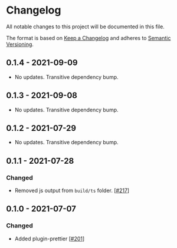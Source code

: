 # Changelog

All notable changes to this project will be documented in this file.

The format is based on [Keep a Changelog](http://keepachangelog.com/en/1.0.0/)
and adheres to [Semantic Versioning](http://semver.org/spec/v2.0.0.html).

<!-- ## Unreleased -->

## 0.1.4 - 2021-09-09

- No updates. Transitive dependency bump.

## 0.1.3 - 2021-09-08

- No updates. Transitive dependency bump.

## 0.1.2 - 2021-07-29

- No updates. Transitive dependency bump.

## 0.1.1 - 2021-07-28

### Changed

- Removed js output from `build/ts` folder. [[#217](https://github.com/Shopify/sewing-kit-next/pull/217)]

## 0.1.0 - 2021-07-07

### Changed

- Added plugin-prettier [[#201](https://github.com/Shopify/sewing-kit-next/pull/201)]
